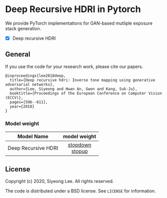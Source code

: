 # Deep Recursive HDRI in Pytorch

We provide PyTorch implementations for GAN-based mutliple exposure stack generation.
- [x] Deep recursive HDRI

## General
If you use the code for your research work, please cite our papers.

```
@inproceedings{lee2018deep,
  title={Deep recursive hdri: Inverse tone mapping using generative adversarial networks},
  author={Lee, Siyeong and Hwan An, Gwon and Kang, Suk-Ju},
  booktitle={Proceedings of the European Conference on Computer Vision (ECCV)},
  pages={596--611},
  year={2018}
}
```

### Model weight
| Model Name | model weight |
|:-------------------:|:------------:|
|Deep Recursive HDRI  | [stopdown](https://drive.google.com/file/d/1EBNzkpPAlb01baNhw878BTGkmQpjFKdJ/view?usp=sharing) <br> [stopup](https://drive.google.com/file/d/1qiCfOxOn7rfEbNrOvkp1RkpFk91hmvF3/view?usp=sharing) |

## License

Copyright (c) 2020, Siyeong Lee.
All rights reserved.

The code is distributed under a BSD license. See `LICENSE` for information.
